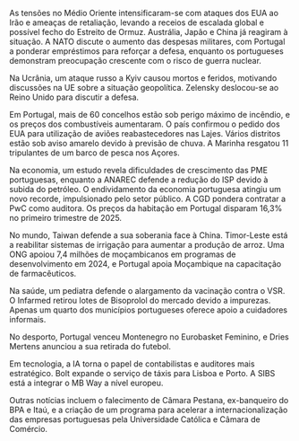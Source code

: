 As tensões no Médio Oriente intensificaram-se com ataques dos EUA ao Irão e ameaças de retaliação, levando a receios de escalada global e possível fecho do Estreito de Ormuz. Austrália, Japão e China já reagiram à situação. A NATO discute o aumento das despesas militares, com Portugal a ponderar empréstimos para reforçar a defesa, enquanto os portugueses demonstram preocupação crescente com o risco de guerra nuclear.

Na Ucrânia, um ataque russo a Kyiv causou mortos e feridos, motivando discussões na UE sobre a situação geopolítica. Zelensky deslocou-se ao Reino Unido para discutir a defesa.

Em Portugal, mais de 60 concelhos estão sob perigo máximo de incêndio, e os preços dos combustíveis aumentaram. O país confirmou o pedido dos EUA para utilização de aviões reabastecedores nas Lajes. Vários distritos estão sob aviso amarelo devido à previsão de chuva. A Marinha resgatou 11 tripulantes de um barco de pesca nos Açores.

Na economia, um estudo revela dificuldades de crescimento das PME portuguesas, enquanto a ANAREC defende a redução do ISP devido à subida do petróleo. O endividamento da economia portuguesa atingiu um novo recorde, impulsionado pelo setor público. A CGD pondera contratar a PwC como auditora. Os preços da habitação em Portugal disparam 16,3% no primeiro trimestre de 2025.

No mundo, Taiwan defende a sua soberania face à China. Timor-Leste está a reabilitar sistemas de irrigação para aumentar a produção de arroz. Uma ONG apoiou 7,4 milhões de moçambicanos em programas de desenvolvimento em 2024, e Portugal apoia Moçambique na capacitação de farmacêuticos.

Na saúde, um pediatra defende o alargamento da vacinação contra o VSR. O Infarmed retirou lotes de Bisoprolol do mercado devido a impurezas. Apenas um quarto dos municípios portugueses oferece apoio a cuidadores informais.

No desporto, Portugal venceu Montenegro no Eurobasket Feminino, e Dries Mertens anunciou a sua retirada do futebol.

Em tecnologia, a IA torna o papel de contabilistas e auditores mais estratégico. Bolt expande o serviço de táxis para Lisboa e Porto. A SIBS está a integrar o MB Way a nível europeu.

Outras notícias incluem o falecimento de Câmara Pestana, ex-banqueiro do BPA e Itaú, e a criação de um programa para acelerar a internacionalização das empresas portuguesas pela Universidade Católica e Câmara de Comércio.
